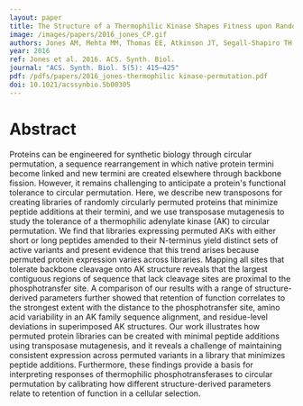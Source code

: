 ```yaml
---
layout: paper
title: The Structure of a Thermophilic Kinase Shapes Fitness upon Random Circular Permutation
image: /images/papers/2016_jones_CP.gif
authors: Jones AM, Mehta MM, Thomas EE, Atkinson JT, Segall-Shapiro TH, Liu S, and Silberg JJ
year: 2016
ref: Jones et al. 2016. ACS. Synth. Biol. 
journal: "ACS. Synth. Biol. 5(5): 415–425"
pdf: /pdfs/papers/2016_jones-thermophilic kinase-permutation.pdf
doi: 10.1021/acssynbio.5b00305
---
```


# Abstract

Proteins can be engineered for synthetic biology through circular permutation, a sequence rearrangement in which native protein termini become linked and new termini are created elsewhere through backbone fission. However, it remains challenging to anticipate a protein's functional tolerance to circular permutation. Here, we describe new transposons for creating libraries of randomly circularly permuted proteins that minimize peptide additions at their termini, and we use transposase mutagenesis to study the tolerance of a thermophilic adenylate kinase (AK) to circular permutation. We find that libraries expressing permuted AKs with either short or long peptides amended to their N-terminus yield distinct sets of active variants and present evidence that this trend arises because permuted protein expression varies across libraries. Mapping all sites that tolerate backbone cleavage onto AK structure reveals that the largest contiguous regions of sequence that lack cleavage sites are proximal to the phosphotransfer site. A comparison of our results with a range of structure-derived parameters further showed that retention of function correlates to the strongest extent with the distance to the phosphotransfer site, amino acid variability in an AK family sequence alignment, and residue-level deviations in superimposed AK structures. Our work illustrates how permuted protein libraries can be created with minimal peptide additions using transposase mutagenesis, and it reveals a challenge of maintaining consistent expression across permuted variants in a library that minimizes peptide additions. Furthermore, these findings provide a basis for interpreting responses of thermophilic phosphotransferases to circular permutation by calibrating how different structure-derived parameters relate to retention of function in a cellular selection.
